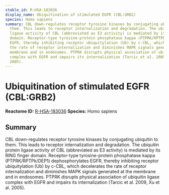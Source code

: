 ```yaml
---
stable_id: R-HSA-183036
display_name: Ubiquitination of stimulated EGFR (CBL:GRB2)
species: Homo sapiens
summary: CBL down-regulates receptor tyrosine kinases by conjugating ubiquitin to
  them. This leads to receptor internalization and degradation. The ubiquitin protein
  ligase activity of CBL (abbreviated as E3 activity) is mediated by its RING finger
  domain. Receptor-type tyrosine-protein phosphatase kappa (PTPRK/RPTPk/DEP1) dephosphorylates
  EGFR, thereby inhibiting receptor ubiquitylation (Ub) by c-CBL, which decelerates
  the rate of receptor internalization and diminishes MAPK signals generated at the
  membrane and in endosomes. PTPRK disrupts physical association of ubiquitin ligase
  complex with EGFR and impairs its internalization (Tarcic et al. 2009, Xu et al.
  2005).
---
```


# Ubiquitination of stimulated EGFR (CBL:GRB2)
**Reactome ID:** [R-HSA-183036](https://reactome.org/content/detail/R-HSA-183036)
**Species:** Homo sapiens

## Summary

CBL down-regulates receptor tyrosine kinases by conjugating ubiquitin to them. This leads to receptor internalization and degradation. The ubiquitin protein ligase activity of CBL (abbreviated as E3 activity) is mediated by its RING finger domain. Receptor-type tyrosine-protein phosphatase kappa (PTPRK/RPTPk/DEP1) dephosphorylates EGFR, thereby inhibiting receptor ubiquitylation (Ub) by c-CBL, which decelerates the rate of receptor internalization and diminishes MAPK signals generated at the membrane and in endosomes. PTPRK disrupts physical association of ubiquitin ligase complex with EGFR and impairs its internalization (Tarcic et al. 2009, Xu et al. 2005).
